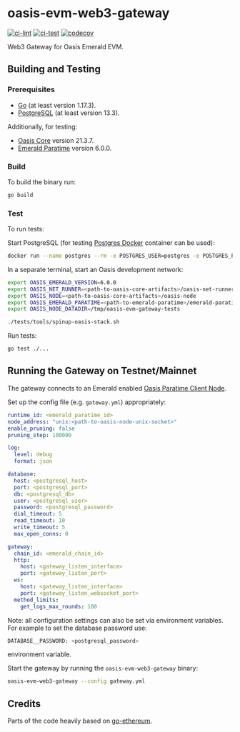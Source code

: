 # oasis-evm-web3-gateway

[![ci-lint](https://github.com/oasisprotocol/oasis-evm-web3-gateway/actions/workflows/ci-lint.yml/badge.svg)](https://github.com/oasisprotocol/oasis-evm-web3-gateway/actions/workflows/ci-lint.yml)
[![ci-test](https://github.com/oasisprotocol/oasis-evm-web3-gateway/actions/workflows/ci-test.yaml/badge.svg)](https://github.com/oasisprotocol/oasis-evm-web3-gateway/actions/workflows/ci-test.yaml)
[![codecov](https://codecov.io/gh/oasisprotocol/oasis-evm-web3-gateway/branch/main/graph/badge.svg?token=WMx1Bg91Hm)](https://codecov.io/gh/oasisprotocol/oasis-evm-web3-gateway)


Web3 Gateway for Oasis Emerald EVM.

## Building and Testing

### Prerequisites

- [Go](https://go.dev/) (at least version 1.17.3).
- [PostgreSQL](https://www.postgresql.org/) (at least version 13.3).

Additionally, for testing:
- [Oasis Core](https://github.com/oasisprotocol/oasis-core) version 21.3.7.
- [Emerald Paratime](https://github.com/oasisprotocol/emerald-paratime) version 6.0.0.


### Build

To build the binary run:

```bash
go build
```

### Test

To run tests:

Start PostgreSQL (for testing [Postgres Docker](https://hub.docker.com/_/postgres) container can be used):

```bash
docker run --name postgres --rm -e POSTGRES_USER=postgres -e POSTGRES_PASSWORD=postgres -e POSTGRES_DB=postgres  -p 5432:5432 -d postgres
```

In a separate terminal, start an Oasis development network:

```bash
export OASIS_EMERALD_VERSION=6.0.0
export OASIS_NET_RUNNER=<path-to-oasis-core-artifacts>/oasis-net-runner
export OASIS_NODE=<path-to-oasis-core-artifacts>/oasis-node
export OASIS_EMERALD_PARATIME=<path-to-emerald-paratime>/emerald-paratime
export OASIS_NODE_DATADIR=/tmp/oasis-evm-gateway-tests

./tests/tools/spinup-oasis-stack.sh
```

Run tests:

```bash
go test ./...
```

## Running the Gateway on Testnet/Mainnet

The gateway connects to an Emerald enabled [Oasis Paratime Client Node](https://docs.oasis.dev/general/run-a-node/set-up-your-node/run-a-paratime-client-node).

Set up the config file (e.g. `gateway.yml`) appropriately:

```yaml
runtime_id: <emerald_paratime_id>
node_address: "unix:<path-to-oasis-node-unix-socket>"
enable_pruning: false
pruning_step: 100000

log:
  level: debug
  format: json

database:
  host: <postgresql_host>
  port: <postgresql_port>
  db: <postgresql_db>
  user: <postgresql_user>
  password: <postgresql_password>
  dial_timeout: 5
  read_timeout: 10
  write_timeout: 5
  max_open_conns: 0

gateway:
  chain_id: <emerald_chain_id>
  http:
    host: <gateway_listen_interface>
    port: <gateway_listen_port>
  ws:
    host: <gateway_listen_interface>
    port: <gateway_listen_websocket_port>
  method_limits:
    get_logs_max_rounds: 100
```

Note: all configuration settings can also be set via environment variables. For example to set the database password use:

```bash
DATABASE__PASSWORD: <postgresql_password>
```

environment variable.

Start the gateway by running the `oasis-evm-web3-gateway` binary:

```bash
oasis-evm-web3-gateway --config gateway.yml
```
## Credits

Parts of the code heavily based on [go-ethereum](https://github.com/ethereum/go-ethereum).

